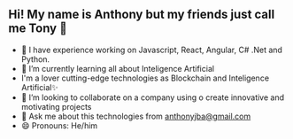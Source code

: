 ## Hi! My name is Anthony but my friends just call me Tony 👋

- 🔭 I have experience working on Javascript, React, Angular, C# .Net and Python.
- 🌱 I’m currently learning all about Inteligence Artificial
- I'm a lover cutting-edge technologies as Blockchain and Inteligence Artificial✨
- 👯 I’m looking to collaborate on a company using o create innovative and motivating projects
- 💬 Ask me about this technologies from anthonyjba@gmail.com
- 😄 Pronouns: He/him
